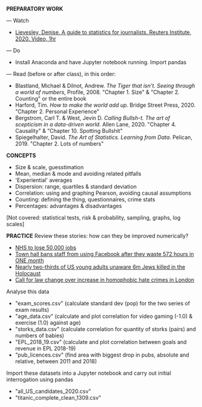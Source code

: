 **PREPARATORY WORK**

— Watch
- [Lievesley, Denise. A guide to statistics for journalists. Reuters Institute, 2020. Video, 1hr](https://www.youtube.com/watch?v=_qioPxHuk0U)

— Do
- Install Anaconda and have Jupyter notebook running. Import pandas

— Read (before or after class), in this order:
- Blastland, Michael & Dilnot, Andrew. *The Tiger that isn’t. Seeing through a world of numbers*, Profile, 2008. "Chapter 1. Size" & "Chapter 2. Counting" or the entire book
- Harford, Tim. *How to make the world add up*. Bridge Street Press, 2020. "Chapter 2. Personal Experience"
- Bergstrom, Carl T. & West, Jevin D. *Calling Bullsh-t. The art of scepticism in a data-driven world*. Allen Lane, 2020. "Chapter 4. Causality" & "Chapter 10. Spotting Bullshit"
- Spiegelhalter, David. *The Art of Statistics. Learning from Data*. Pelican, 2019. "Chapter 2. Lots of numbers"

**CONCEPTS**
- Size & scale, guesstimation
- Mean, median & mode and avoiding related pitfalls
- 'Experiential' averages
- Dispersion: range, quartiles & standard deviation
- Correlation: using and graphing Pearson, avoiding causal assumptions
- Counting: defining the thing, questionnaires, crime stats
- Percentages: advantages & disadvantages

[Not covered: statistical tests, risk & probability, sampling, graphs, log scales]

**PRACTICE**
Review these stories: how can they be improved numerically?
- [NHS to lose 50,000 jobs](https://www.bbc.co.uk/news/uk-england-london-12548153)
- [Town hall bans staff from using Facebook after they waste 572 hours in ONE month](https://www.dailymail.co.uk/news/article-1210361/Town-hall-bans-staff-using-Facebook-waste-572-hours-month.html)
- [Nearly two-thirds of US young adults unaware 6m Jews killed in the Holocaust](https://www.theguardian.com/world/2020/sep/16/holocaust-us-adults-study)
- [Call for law change over increase in homophobic hate crimes in London](https://www.bbc.co.uk/news/uk-england-london-51049336)

Analyse this data
- "exam_scores.csv" (calculate standard dev (pop) for the two series of exam results)
- "age_data.csv" (calculate and plot correlation for video gaming (-1.0) & exercise (1.0) against age)
- "storks_data.csv" (calculate correlation for quantity of storks (pairs) and numbers of babies)
- "EPL_2018_19.csv" (calculate and plot correlation between goals and revenue in EPL 2018-19)
- "pub_licences.csv" (find area with biggest drop in pubs, absolute and relative, between 2011 and 2018)

Import these datasets into a Jupyter notebook and carry out initial interrogation using pandas
- "all_US_candidates_2020.csv"
- "titanic_complete_clean_1309.csv"

